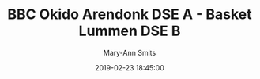 ---
layout: album
title: BBC Okido Arendonk DSE A - Basket Lummen DSE B
description: Competitie wedstrijd tussen BBC Okido Arendonk DSE A en Basket Lummen DSE B.
date: 2019-02-23 18:45:00
cover: /albums/2019-02-23-okido-arendonk-dsea-basket-lummen-dseb/thumbnails/DSC_0003.JPG
author: Mary-Ann Smits
pagination: 
  enabled: true
  images: true
  imageLayout: image
  itemsPerPage: 128
---